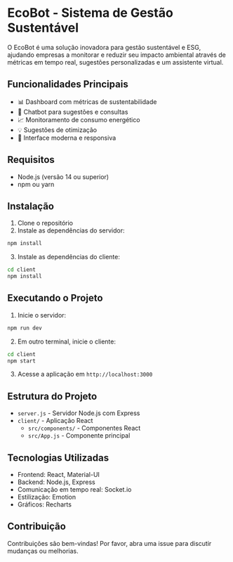 # EcoBot - Sistema de Gestão Sustentável

O EcoBot é uma solução inovadora para gestão sustentável e ESG, ajudando empresas a monitorar e reduzir seu impacto ambiental através de métricas em tempo real, sugestões personalizadas e um assistente virtual.

## Funcionalidades Principais

- 📊 Dashboard com métricas de sustentabilidade
- 🤖 Chatbot para sugestões e consultas
- 📈 Monitoramento de consumo energético
- 💡 Sugestões de otimização
- 📱 Interface moderna e responsiva

## Requisitos

- Node.js (versão 14 ou superior)
- npm ou yarn

## Instalação

1. Clone o repositório
2. Instale as dependências do servidor:
```bash
npm install
```

3. Instale as dependências do cliente:
```bash
cd client
npm install
```

## Executando o Projeto

1. Inicie o servidor:
```bash
npm run dev
```

2. Em outro terminal, inicie o cliente:
```bash
cd client
npm start
```

3. Acesse a aplicação em `http://localhost:3000`

## Estrutura do Projeto

- `server.js` - Servidor Node.js com Express
- `client/` - Aplicação React
  - `src/components/` - Componentes React
  - `src/App.js` - Componente principal

## Tecnologias Utilizadas

- Frontend: React, Material-UI
- Backend: Node.js, Express
- Comunicação em tempo real: Socket.io
- Estilização: Emotion
- Gráficos: Recharts

## Contribuição

Contribuições são bem-vindas! Por favor, abra uma issue para discutir mudanças ou melhorias. 